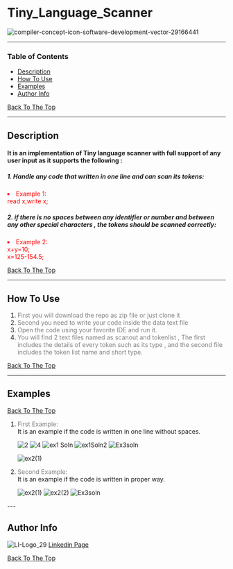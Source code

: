 # Tiny_Language_Scanner 

![compiler-concept-icon-software-development-vector-29166441](https://i.imgur.com/SnZ5AgP.jpg)

---
### Table of Contents

- [Description](#description)
- [How To Use](#how-to-use)
- [Examples](#examples)
- [Author Info](#author-info)

[Back To The Top](#tiny_language_scanner)

---

## Description

####  It is an implementation of Tiny language scanner with full support of any user input as it supports the following : 
##### 1. Handle any code that written in one line and can scan its tokens:

<span style="color:red">
<li>
Example 1: 
<br>
read x;write x;
</li>
</span>

##### 2. if there is no spaces between any identifier or number and between any other special characters , the tokens should be scanned correctly:
<span style="color:red">

<li>
Example 2:
<br>
x+y=10;
<br>
x=125-154.5;
</li>
</span>

[Back To The Top](#tiny_language_scanner)

---
## How To Use
1. <span style="color:grey"> First you will download the repo as zip file or just clone it </span>
2. <span style="color:grey"> Second you need to write your code inside the data text file  </span>
3. <span style="color:grey"> Open the code using your favorite IDE and run it. </span>
4. <span style="color:grey"> You will find 2 text files named as scanout and tokenlist , The first includes the details of every token such as its type , and the second file includes the token list name and short type. </span>



[Back To The Top](#tiny_language_scanner)

---

## Examples

[Back To The Top](#tiny_language_scanner)

<ol>
<li> <span style="color: grey ">First Example:</span>  </li>
It is an example if the code is written in one line without spaces.

![2](https://i.imgur.com/93ISvsX.png)
![4](https://i.imgur.com/VrUWvsA.png)
![ex1 Soln](https://i.imgur.com/tNMEwXx.png)
![ex1Soln2](https://i.imgur.com/94B842X.png)
![Ex3soln](https://i.imgur.com/DdAk5JB.png)


![ex2(1)](https://i.imgur.com/mykYaAn.png)

<li> <span style="color: grey ">Second Example:</span>  </li>
It is an example if the code is written in proper way.

![ex2(1)](https://i.imgur.com/mykYaAn.png)
![ex2(2)](https://i.imgur.com/57so1xO.png)
![Ex3soln](https://i.imgur.com/NaaiePs.png)



</ol>
---

## Author Info

![LI-Logo_29](https://i.imgur.com/jpFe4PH.png)
<a href="https://www.linkedin.com/in/kirolosguirguis/" target="_top">Linkedin Page</a>



[Back To The Top](#tiny_language_scanner)

